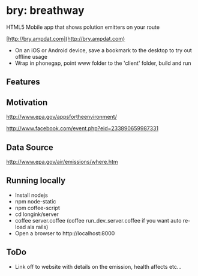 # bry: breathway

HTML5 Mobile app that shows polution emitters on your route

[http://bry.ampdat.com](http://bry.ampdat.com)

* On an iOS or Android device, save a bookmark to the desktop to try out offline usage
* Wrap in phonegap, point www folder to the 'client' folder, build and run

## Features

## Motivation
http://www.epa.gov/appsfortheenvironment/

http://www.facebook.com/event.php?eid=233890659987331

## Data Source
http://www.epa.gov/air/emissions/where.htm

## Running locally
* Install nodejs
* npm node-static
* npm coffee-script
* cd longink/server
* coffee server.coffee (coffee run_dev_server.coffee if you want auto re-load ala rails)
* Open a browser to http://localhost:8000

## ToDo
* Link off to website with details on the emission, health affects etc...